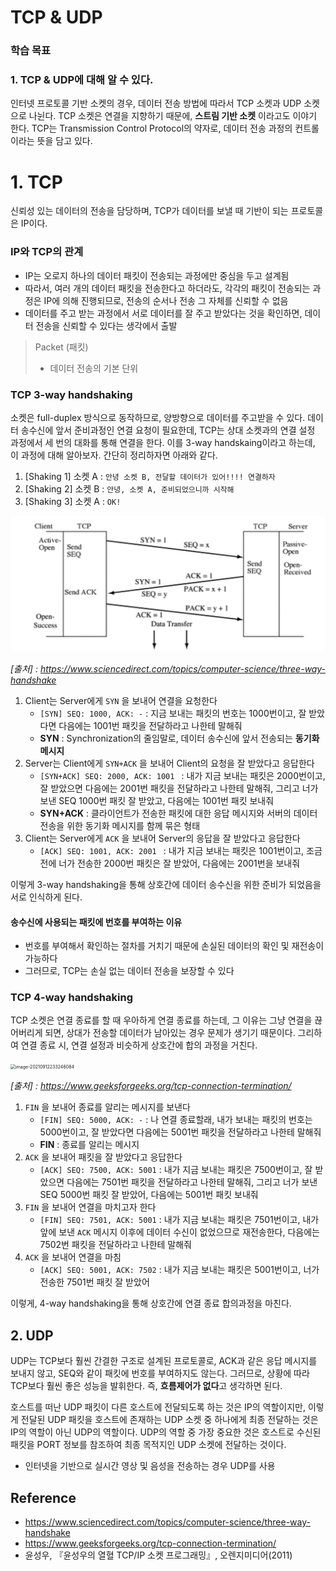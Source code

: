 # TCP & UDP

### 학습 목표

### 1. TCP & UDP에 대해 알 수 있다.



  인터넷 프로토콜 기반 소켓의 경우, 데이터 전송 방법에 따라서 TCP 소켓과 UDP 소켓으로 나뉜다. TCP 소켓은 연결을 지향하기 때문에, **스트림 기반 소켓** 이라고도 이야기 한다. TCP는 Transmission Control Protocol의 약자로, 데이터 전송 과정의 컨트롤이라는 뜻을 담고 있다.



# 1. TCP

  신뢰성 있는 데이터의 전송을 담당하며, TCP가 데이터를 보낼 때 기반이 되는 프로토콜은 IP이다.



### IP와 TCP의 관계

- IP는 오로지 하나의 데이터 패킷이 전송되는 과정에만 중심을 두고 설계됨
- 따라서, 여러 개의 데이터 패킷을 전송한다고 하더라도, 각각의 패킷이 전송되는 과정은 IP에 의해 진행되므로, 전송의 순서나 전송 그 자체를 신뢰할 수 없음
- 데이터를 주고 받는 과정에서 서로 데이터를 잘 주고 받았다는 것을 확인하면, 데이터 전송을 신뢰할 수 있다는 생각에서 출발

> Packet (패킷)
>
> - 데이터 전송의 기본 단위



### TCP 3-way handshaking

  소켓은 full-duplex 방식으로 동작하므로, 양방향으로 데이터를 주고받을 수 있다. 데이터 송수신에 앞서 준비과정인 연결 요청이 필요한데, TCP는 상대 소켓과의 연결 설정 과정에서 세 번의 대화를 통해 연결을 한다. 이를 3-way handskaing이라고 하는데, 이 과정에 대해 알아보자. 간단히 정리하자면 아래와 같다.

1. [Shaking 1] 소켓 A : `안녕 소켓 B, 전달할 데이터가 있어!!!! 연결하자`
2. [Shaking 2] 소켓 B : `안녕, 소켓 A, 준비되었으니까 시작해`
3. [Shaking 3] 소켓 A : `OK!`



<img src="image/tcp_3_way_handshake.png" alt="image-20210912230750310" style="zoom:50%;" />

*[출처] : https://www.sciencedirect.com/topics/computer-science/three-way-handshake*

1. Client는 Server에게 `SYN` 을 보내어 연결을 요청한다
   - `[SYN] SEQ: 1000, ACK: -` : 지금 보내는 패킷의 번호는 1000번이고, 잘 받았다면 다음에는 1001번 패킷을 전달하라고 나한테 말해줘
   - **SYN** : Synchronization의 줄임말로, 데이터 송수신에 앞서 전송되는 **동기화 메시지**
2. Server는 Client에게  `SYN+ACK` 을 보내어 Client의 요청을 잘 받았다고 응답한다
   - `[SYN+ACK] SEQ: 2000, ACK: 1001 ` : 내가 지금 보내는 패킷은 2000번이고, 잘 받았으면 다음에는 2001번 패킷을 전달하라고 나한테 말해줘, 그리고 너가 보낸 SEQ 1000번 패킷 잘 받았고, 다음에는 1001번 패킷 보내줘
   - **SYN+ACK** : 클라이언트가 전송한 패킷에 대한 응답 메시지와 서버의 데이터 전송을 위한 동기화 메시지를 함께 묶은 형태
3. Client는 Server에게 `ACK` 을 보내어 Server의 응답을 잘 받았다고 응답한다
   - `[ACK] SEQ: 1001, ACK: 2001 ` : 내가 지금 보내는 패킷은 1001번이고, 조금 전에 너가 전송한 2000번 패킷은 잘 받았어, 다음에는 2001번을 보내줘

이렇게 3-way handshaking을 통해 상호간에 데이터 송수신을 위한 준비가 되었음을 서로 인식하게 된다.



#### 송수신에 사용되는 패킷에 번호를 부여하는 이유

- 번호를 부여해서 확인하는 절차를 거치기 때문에 손실된 데이터의 확인 및 재전송이 가능하다
- 그러므로, TCP는 손실 없는 데이터 전송을 보장할 수 있다



### TCP 4-way handshaking

  TCP 소켓은 연결 종료를 할 때 우아하게 연결 종료를 하는데, 그 이유는 그냥 연결을 끊어버리게 되면, 상대가 전송할 데이터가 남아있는 경우 문제가 생기기 때문이다. 그리하여 연결 종료 시, 연결 설정과 비슷하게 상호간에 합의 과정을 거친다.

<img src="/Users/yegenieee/Desktop/computer-science/week10/yeGenieee/image/tcp_4_way_handshake.png" alt="image-20210912233246084" style="zoom:50%;" />

*[출처] : https://www.geeksforgeeks.org/tcp-connection-termination/*

1. `FIN` 을 보내어 종료를 알리는 메시지를 보낸다
   - `[FIN] SEQ: 5000, ACK: -` : 나 연결 종료할래, 내가 보내는 패킷의 번호는 5000번이고, 잘 받았다면 다음에는 5001번 패킷을 전달하라고 나한테 말해줘
   - **FIN** : 종료를 알리는 메시지
2. `ACK` 을 보내어 패킷을 잘 받았다고 응답한다
   - `[ACK] SEQ: 7500, ACK: 5001` : 내가 지금 보내는 패킷은 7500번이고, 잘 받았으면 다음에는 7501번 패킷을 전달하라고 나한테 말해줘, 그리고 너가 보낸 SEQ 5000번 패킷 잘 받았어, 다음에는 5001번 패킷 보내줘
3. `FIN` 을 보내어 연결을 마치고자 한다
   -  `[FIN] SEQ: 7501, ACK: 5001` : 내가 지금 보내는 패킷은 7501번이고, 내가 앞에 보낸 `ACK` 메시지 이후에 데이터 수신이 없었으므로 재전송한다, 다음에는 7502번 패킷을 전달하라고 나한테 말해줘
4. `ACK` 을 보내어 연결을 마침
   - `[ACK] SEQ: 5001, ACK: 7502` : 내가 지금 보내는 패킷은 5001번이고, 너가 전송한 7501번 패킷 잘 받았어

이렇게, 4-way handshaking을 통해 상호간에 연결 종료 합의과정을 마친다.



## 2. UDP

  UDP는 TCP보다 훨씬 간결한 구조로 설계된 프로토콜로, ACK과 같은 응답 메시지를 보내지 않고, SEQ와 같이 패킷에 번호를 부여하지도 않는다. 그러므로, 상황에 따라 TCP보다 훨씬 좋은 성능을 발휘한다. 즉, **흐름제어가 없다**고 생각하면 된다.

  호스트를 떠난 UDP 패킷이 다른 호스트에 전달되도록 하는 것은 IP의 역할이지만, 이렇게 전달된 UDP 패킷을 호스트에 존재하는 UDP 소켓 중 하나에게 최종 전달하는 것은 IP의 역할이 아닌 UDP의 역할이다. UDP의 역할 중 가장 중요한 것은 호스트로 수신된 패킷을 PORT 정보를 참조하여 최종 목적지인 UDP 소켓에 전달하는 것이다.



- 인터넷을 기반으로 실시간 영상 및 음성을 전송하는 경우 UDP를 사용




## Reference

- https://www.sciencedirect.com/topics/computer-science/three-way-handshake
- https://www.geeksforgeeks.org/tcp-connection-termination/
- 윤성우, 『윤성우의 열혈 TCP/IP 소켓 프로그래밍』, 오렌지미디어(2011)

